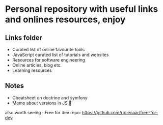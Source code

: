 # Personal repository with useful links and onlines resources, enjoy

## Links folder

- Curated list of online favourite tools 
- JavaScript curated list of tutorials and websites
- Resources for software engineering
- Online articles, blog etc.
- Learning resources

## Notes
-  Cheatsheet on doctrine and symfony 
-  Memo about versions in JS 🤯

also worth seeing : 
Free for dev repo:
https://github.com/ripienaar/free-for-dev
